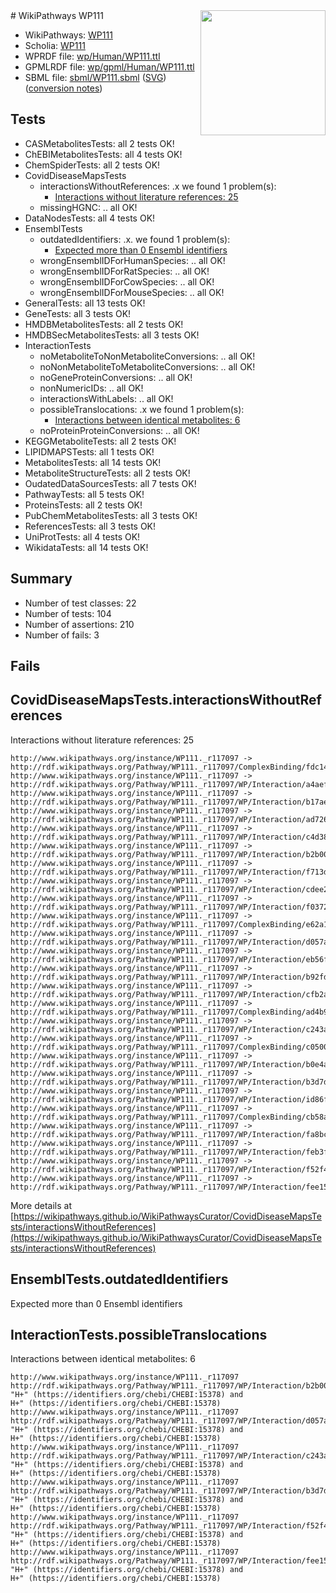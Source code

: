 <img style="float: right; width: 200px" src="../logo.png" />
# WikiPathways WP111

* WikiPathways: [WP111](https://identifiers.org/wikipathways:WP111)
* Scholia: [WP111](https://scholia.toolforge.org/wikipathways/WP111)
* WPRDF file: [wp/Human/WP111.ttl](../wp/Human/WP111.ttl)
* GPMLRDF file: [wp/gpml/Human/WP111.ttl](../wp/gpml/Human/WP111.ttl)
* SBML file: [sbml/WP111.sbml](../sbml/WP111.sbml) ([SVG](../sbml/WP111.svg)) ([conversion notes](../sbml/WP111.txt))

## Tests
* CASMetabolitesTests: all 2 tests OK!
* ChEBIMetabolitesTests: all 4 tests OK!
* ChemSpiderTests: all 2 tests OK!
* CovidDiseaseMapsTests
    * interactionsWithoutReferences: .x we found 1 problem(s):
        * [Interactions without literature references: 25](#9701cd05)
    * missingHGNC: .. all OK!
* DataNodesTests: all 4 tests OK!
* EnsemblTests
    * outdatedIdentifiers: .x. we found 1 problem(s):
        * [Expected more than 0 Ensembl identifiers](#f44398b7)
    * wrongEnsemblIDForHumanSpecies: .. all OK!
    * wrongEnsemblIDForRatSpecies: .. all OK!
    * wrongEnsemblIDForCowSpecies: .. all OK!
    * wrongEnsemblIDForMouseSpecies: .. all OK!
* GeneralTests: all 13 tests OK!
* GeneTests: all 3 tests OK!
* HMDBMetabolitesTests: all 2 tests OK!
* HMDBSecMetabolitesTests: all 3 tests OK!
* InteractionTests
    * noMetaboliteToNonMetaboliteConversions: .. all OK!
    * noNonMetaboliteToMetaboliteConversions: .. all OK!
    * noGeneProteinConversions: .. all OK!
    * nonNumericIDs: .. all OK!
    * interactionsWithLabels: .. all OK!
    * possibleTranslocations: .x we found 1 problem(s):
        * [Interactions between identical metabolites: 6](#d59038c9)
    * noProteinProteinConversions: .. all OK!
* KEGGMetaboliteTests: all 2 tests OK!
* LIPIDMAPSTests: all 1 tests OK!
* MetabolitesTests: all 14 tests OK!
* MetaboliteStructureTests: all 2 tests OK!
* OudatedDataSourcesTests: all 7 tests OK!
* PathwayTests: all 5 tests OK!
* ProteinsTests: all 2 tests OK!
* PubChemMetabolitesTests: all 3 tests OK!
* ReferencesTests: all 3 tests OK!
* UniProtTests: all 4 tests OK!
* WikidataTests: all 14 tests OK!


## Summary

* Number of test classes: 22
* Number of tests: 104
* Number of assertions: 210
* Number of fails: 3

## Fails

<a name="9701cd05" />

## CovidDiseaseMapsTests.interactionsWithoutReferences

Interactions without literature references: 25
```
http://www.wikipathways.org/instance/WP111._r117097 -> http://rdf.wikipathways.org/Pathway/WP111._r117097/ComplexBinding/fdc14
http://www.wikipathways.org/instance/WP111._r117097 -> http://rdf.wikipathways.org/Pathway/WP111._r117097/WP/Interaction/a4aef
http://www.wikipathways.org/instance/WP111._r117097 -> http://rdf.wikipathways.org/Pathway/WP111._r117097/WP/Interaction/b17ae
http://www.wikipathways.org/instance/WP111._r117097 -> http://rdf.wikipathways.org/Pathway/WP111._r117097/WP/Interaction/ad726
http://www.wikipathways.org/instance/WP111._r117097 -> http://rdf.wikipathways.org/Pathway/WP111._r117097/WP/Interaction/c4d38
http://www.wikipathways.org/instance/WP111._r117097 -> http://rdf.wikipathways.org/Pathway/WP111._r117097/WP/Interaction/b2b00
http://www.wikipathways.org/instance/WP111._r117097 -> http://rdf.wikipathways.org/Pathway/WP111._r117097/WP/Interaction/f713d
http://www.wikipathways.org/instance/WP111._r117097 -> http://rdf.wikipathways.org/Pathway/WP111._r117097/WP/Interaction/cdee2
http://www.wikipathways.org/instance/WP111._r117097 -> http://rdf.wikipathways.org/Pathway/WP111._r117097/WP/Interaction/f0372
http://www.wikipathways.org/instance/WP111._r117097 -> http://rdf.wikipathways.org/Pathway/WP111._r117097/ComplexBinding/e62a1
http://www.wikipathways.org/instance/WP111._r117097 -> http://rdf.wikipathways.org/Pathway/WP111._r117097/WP/Interaction/d057a
http://www.wikipathways.org/instance/WP111._r117097 -> http://rdf.wikipathways.org/Pathway/WP111._r117097/WP/Interaction/eb56f
http://www.wikipathways.org/instance/WP111._r117097 -> http://rdf.wikipathways.org/Pathway/WP111._r117097/WP/Interaction/b92fd
http://www.wikipathways.org/instance/WP111._r117097 -> http://rdf.wikipathways.org/Pathway/WP111._r117097/WP/Interaction/cfb2a
http://www.wikipathways.org/instance/WP111._r117097 -> http://rdf.wikipathways.org/Pathway/WP111._r117097/ComplexBinding/ad4b9
http://www.wikipathways.org/instance/WP111._r117097 -> http://rdf.wikipathways.org/Pathway/WP111._r117097/WP/Interaction/c243a
http://www.wikipathways.org/instance/WP111._r117097 -> http://rdf.wikipathways.org/Pathway/WP111._r117097/ComplexBinding/c0500
http://www.wikipathways.org/instance/WP111._r117097 -> http://rdf.wikipathways.org/Pathway/WP111._r117097/WP/Interaction/b0e4a
http://www.wikipathways.org/instance/WP111._r117097 -> http://rdf.wikipathways.org/Pathway/WP111._r117097/WP/Interaction/b3d7d
http://www.wikipathways.org/instance/WP111._r117097 -> http://rdf.wikipathways.org/Pathway/WP111._r117097/WP/Interaction/id86f308da
http://www.wikipathways.org/instance/WP111._r117097 -> http://rdf.wikipathways.org/Pathway/WP111._r117097/ComplexBinding/cb58a
http://www.wikipathways.org/instance/WP111._r117097 -> http://rdf.wikipathways.org/Pathway/WP111._r117097/WP/Interaction/fa8bc
http://www.wikipathways.org/instance/WP111._r117097 -> http://rdf.wikipathways.org/Pathway/WP111._r117097/WP/Interaction/feb3f
http://www.wikipathways.org/instance/WP111._r117097 -> http://rdf.wikipathways.org/Pathway/WP111._r117097/WP/Interaction/f52f4
http://www.wikipathways.org/instance/WP111._r117097 -> http://rdf.wikipathways.org/Pathway/WP111._r117097/WP/Interaction/fee15
```

More details at [https://wikipathways.github.io/WikiPathwaysCurator/CovidDiseaseMapsTests/interactionsWithoutReferences](https://wikipathways.github.io/WikiPathwaysCurator/CovidDiseaseMapsTests/interactionsWithoutReferences)

<a name="f44398b7" />

## EnsemblTests.outdatedIdentifiers

Expected more than 0 Ensembl identifiers
<a name="d59038c9" />

## InteractionTests.possibleTranslocations

Interactions between identical metabolites: 6
```
http://www.wikipathways.org/instance/WP111._r117097 http://rdf.wikipathways.org/Pathway/WP111._r117097/WP/Interaction/b2b00 "H+" (https://identifiers.org/chebi/CHEBI:15378) and 
H+" (https://identifiers.org/chebi/CHEBI:15378)
http://www.wikipathways.org/instance/WP111._r117097 http://rdf.wikipathways.org/Pathway/WP111._r117097/WP/Interaction/d057a "H+" (https://identifiers.org/chebi/CHEBI:15378) and 
H+" (https://identifiers.org/chebi/CHEBI:15378)
http://www.wikipathways.org/instance/WP111._r117097 http://rdf.wikipathways.org/Pathway/WP111._r117097/WP/Interaction/c243a "H+" (https://identifiers.org/chebi/CHEBI:15378) and 
H+" (https://identifiers.org/chebi/CHEBI:15378)
http://www.wikipathways.org/instance/WP111._r117097 http://rdf.wikipathways.org/Pathway/WP111._r117097/WP/Interaction/b3d7d "H+" (https://identifiers.org/chebi/CHEBI:15378) and 
H+" (https://identifiers.org/chebi/CHEBI:15378)
http://www.wikipathways.org/instance/WP111._r117097 http://rdf.wikipathways.org/Pathway/WP111._r117097/WP/Interaction/f52f4 "H+" (https://identifiers.org/chebi/CHEBI:15378) and 
H+" (https://identifiers.org/chebi/CHEBI:15378)
http://www.wikipathways.org/instance/WP111._r117097 http://rdf.wikipathways.org/Pathway/WP111._r117097/WP/Interaction/fee15 "H+" (https://identifiers.org/chebi/CHEBI:15378) and 
H+" (https://identifiers.org/chebi/CHEBI:15378)
```

